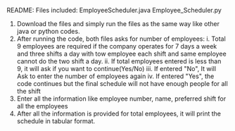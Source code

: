 README:
Files included: EmployeeScheduler.java
                Employee_Scheduler.py

1. Download the files and simply run the files as the same way like other java or python codes.
2. After running the code, both files asks for number of employees:
  i. Total 9 employees are required if the company operates for 7 days a week and three shifts a day with tow employee each shift and same employee cannot do the two shift a day.
  ii. If total employees entered is less than 9, it will ask if you want to continue(Yes/No)
  iii. If entered "No", It will Ask to enter the number of employees again
  iv. If entered "Yes", the code continues but the final schedule will not have enough people for all the shift
3. Enter all the information like employee number, name, preferred shift for all the employees
4. After all the information is provided for total employees, it will print the schedule in tabular format.
